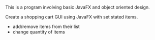 This is a program involving basic JavaFX and object oriented design.

Create a shopping cart GUI using JavaFX with set stated items.
- add/remove items from their list
- change quantity of items
